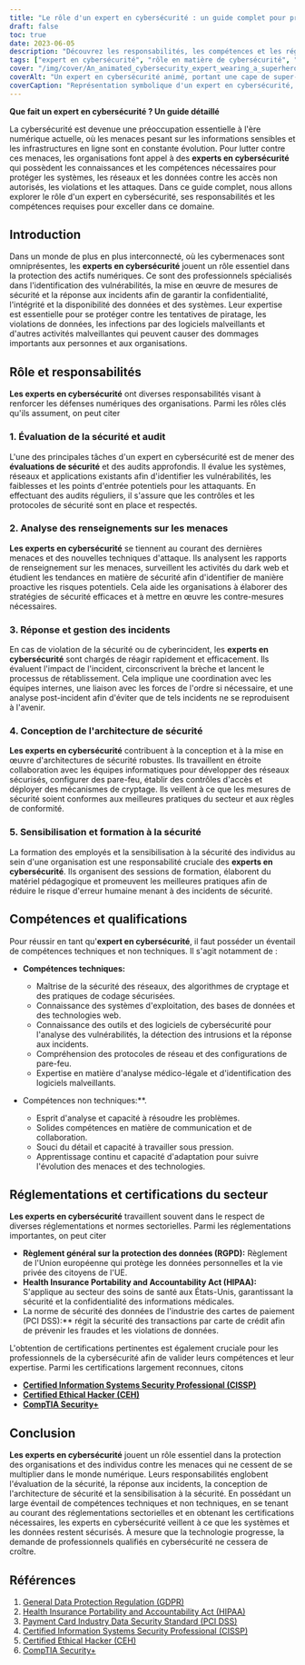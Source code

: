 ```yaml
---
title: "Le rôle d'un expert en cybersécurité : un guide complet pour protéger les actifs numériques"
draft: false
toc: true
date: 2023-06-05
description: "Découvrez les responsabilités, les compétences et les réglementations sectorielles qui définissent le rôle d'un expert en cybersécurité dans la protection des actifs numériques et la lutte contre les cybermenaces."
tags: ["expert en cybersécurité", "rôle en matière de cybersécurité", "responsabilités en matière de cybersécurité", "compétences en matière de cybersécurité", "renseignements sur les menaces", "incident response", "sensibilisation à la sécurité", "sécurité des réseaux", "algorithmes de cryptage", "codage sécurisé", "réglementation de l'industrie", "GDPR", "HIPAA", "PCI DSS", "certifications", "CISSP", "CEH", "CompTIA Security+ (en anglais)", "protéger les actifs numériques", "cybermenaces", "la sécurité des données", "protection du réseau", "évaluation de la vulnérabilité", "audits de sécurité", "détection des logiciels malveillants", "prévention des violations de données", "carrière en cybersécurité", "formation à la cybersécurité", "certifications en cybersécurité", "la sécurité de l'information", "cyberdéfense"]
cover: "/img/cover/An_animated_cybersecurity_expert_wearing_a_superhero_cape.png"
coverAlt: "Un expert en cybersécurité animé, portant une cape de super-héros, se tenant avec assurance, un bouclier dans une main et un symbole de cadenas dans l'autre, protégeant les actifs numériques."
coverCaption: "Représentation symbolique d'un expert en cybersécurité, armé de connaissances et d'outils, défendant les actifs numériques contre les cybermenaces."
---
```


**Que fait un expert en cybersécurité ? Un guide détaillé**

La cybersécurité est devenue une préoccupation essentielle à l'ère numérique actuelle, où les menaces pesant sur les informations sensibles et les infrastructures en ligne sont en constante évolution. Pour lutter contre ces menaces, les organisations font appel à des **experts en cybersécurité** qui possèdent les connaissances et les compétences nécessaires pour protéger les systèmes, les réseaux et les données contre les accès non autorisés, les violations et les attaques. Dans ce guide complet, nous allons explorer le rôle d'un expert en cybersécurité, ses responsabilités et les compétences requises pour exceller dans ce domaine.

## Introduction

Dans un monde de plus en plus interconnecté, où les cybermenaces sont omniprésentes, les **experts en cybersécurité** jouent un rôle essentiel dans la protection des actifs numériques. Ce sont des professionnels spécialisés dans l'identification des vulnérabilités, la mise en œuvre de mesures de sécurité et la réponse aux incidents afin de garantir la confidentialité, l'intégrité et la disponibilité des données et des systèmes. Leur expertise est essentielle pour se protéger contre les tentatives de piratage, les violations de données, les infections par des logiciels malveillants et d'autres activités malveillantes qui peuvent causer des dommages importants aux personnes et aux organisations.

## Rôle et responsabilités

**Les experts en cybersécurité** ont diverses responsabilités visant à renforcer les défenses numériques des organisations. Parmi les rôles clés qu'ils assument, on peut citer

### 1. Évaluation de la sécurité et audit

L'une des principales tâches d'un expert en cybersécurité est de mener des **évaluations de sécurité** et des audits approfondis. Il évalue les systèmes, réseaux et applications existants afin d'identifier les vulnérabilités, les faiblesses et les points d'entrée potentiels pour les attaquants. En effectuant des audits réguliers, il s'assure que les contrôles et les protocoles de sécurité sont en place et respectés.

### 2. Analyse des renseignements sur les menaces

**Les experts en cybersécurité** se tiennent au courant des dernières menaces et des nouvelles techniques d'attaque. Ils analysent les rapports de renseignement sur les menaces, surveillent les activités du dark web et étudient les tendances en matière de sécurité afin d'identifier de manière proactive les risques potentiels. Cela aide les organisations à élaborer des stratégies de sécurité efficaces et à mettre en œuvre les contre-mesures nécessaires.

### 3. Réponse et gestion des incidents

En cas de violation de la sécurité ou de cyberincident, les **experts en cybersécurité** sont chargés de réagir rapidement et efficacement. Ils évaluent l'impact de l'incident, circonscrivent la brèche et lancent le processus de rétablissement. Cela implique une coordination avec les équipes internes, une liaison avec les forces de l'ordre si nécessaire, et une analyse post-incident afin d'éviter que de tels incidents ne se reproduisent à l'avenir.

### 4. Conception de l'architecture de sécurité

**Les experts en cybersécurité** contribuent à la conception et à la mise en œuvre d'architectures de sécurité robustes. Ils travaillent en étroite collaboration avec les équipes informatiques pour développer des réseaux sécurisés, configurer des pare-feu, établir des contrôles d'accès et déployer des mécanismes de cryptage. Ils veillent à ce que les mesures de sécurité soient conformes aux meilleures pratiques du secteur et aux règles de conformité.

### 5. Sensibilisation et formation à la sécurité

La formation des employés et la sensibilisation à la sécurité des individus au sein d'une organisation est une responsabilité cruciale des **experts en cybersécurité**. Ils organisent des sessions de formation, élaborent du matériel pédagogique et promeuvent les meilleures pratiques afin de réduire le risque d'erreur humaine menant à des incidents de sécurité.

## Compétences et qualifications

Pour réussir en tant qu'**expert en cybersécurité**, il faut posséder un éventail de compétences techniques et non techniques. Il s'agit notamment de :

- **Compétences techniques:**
  - Maîtrise de la sécurité des réseaux, des algorithmes de cryptage et des pratiques de codage sécurisées.
  - Connaissance des systèmes d'exploitation, des bases de données et des technologies web.
  - Connaissance des outils et des logiciels de cybersécurité pour l'analyse des vulnérabilités, la détection des intrusions et la réponse aux incidents.
  - Compréhension des protocoles de réseau et des configurations de pare-feu.
  - Expertise en matière d'analyse médico-légale et d'identification des logiciels malveillants.
  
- Compétences non techniques:**.
  - Esprit d'analyse et capacité à résoudre les problèmes.
  - Solides compétences en matière de communication et de collaboration.
  - Souci du détail et capacité à travailler sous pression.
  - Apprentissage continu et capacité d'adaptation pour suivre l'évolution des menaces et des technologies.

## Réglementations et certifications du secteur

**Les experts en cybersécurité** travaillent souvent dans le respect de diverses réglementations et normes sectorielles. Parmi les réglementations importantes, on peut citer

- **Règlement général sur la protection des données (RGPD):** Règlement de l'Union européenne qui protège les données personnelles et la vie privée des citoyens de l'UE.
- **Health Insurance Portability and Accountability Act (HIPAA):** S'applique au secteur des soins de santé aux États-Unis, garantissant la sécurité et la confidentialité des informations médicales.
- La norme de sécurité des données de l'industrie des cartes de paiement (PCI DSS):** régit la sécurité des transactions par carte de crédit afin de prévenir les fraudes et les violations de données.

L'obtention de certifications pertinentes est également cruciale pour les professionnels de la cybersécurité afin de valider leurs compétences et leur expertise. Parmi les certifications largement reconnues, citons

- [**Certified Information Systems Security Professional (CISSP)**](https://simeononsecurity.ch/articles/a-guide-to-earning-the-isc2-cissp-certification/)
- [**Certified Ethical Hacker (CEH)**](https://simeononsecurity.ch/articles/preparing-for-the-ceh-certified-ethical-hacker-certification-exam/)
- [**CompTIA Security+**](https://simeononsecurity.ch/articles/comptias-security-plus-sy0-601-what-do-you-need-to-know/)

## Conclusion

**Les experts en cybersécurité** jouent un rôle essentiel dans la protection des organisations et des individus contre les menaces qui ne cessent de se multiplier dans le monde numérique. Leurs responsabilités englobent l'évaluation de la sécurité, la réponse aux incidents, la conception de l'architecture de sécurité et la sensibilisation à la sécurité. En possédant un large éventail de compétences techniques et non techniques, en se tenant au courant des réglementations sectorielles et en obtenant les certifications nécessaires, les experts en cybersécurité veillent à ce que les systèmes et les données restent sécurisés. À mesure que la technologie progresse, la demande de professionnels qualifiés en cybersécurité ne cessera de croître.

## Références

1. [General Data Protection Regulation (GDPR)](https://gdpr.eu/)
2. [Health Insurance Portability and Accountability Act (HIPAA)](https://www.hhs.gov/hipaa/index.html)
3. [Payment Card Industry Data Security Standard (PCI DSS)](https://www.pcisecuritystandards.org/)
4. [Certified Information Systems Security Professional (CISSP)](https://www.isc2.org/Certifications/CISSP)
5. [Certified Ethical Hacker (CEH)](https://www.eccouncil.org/programs/certified-ethical-hacker-ceh/)
6. [CompTIA Security+](https://www.comptia.org/certifications/security)
